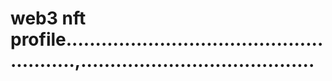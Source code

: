 # web3 nft profile.......................................................,........................................
